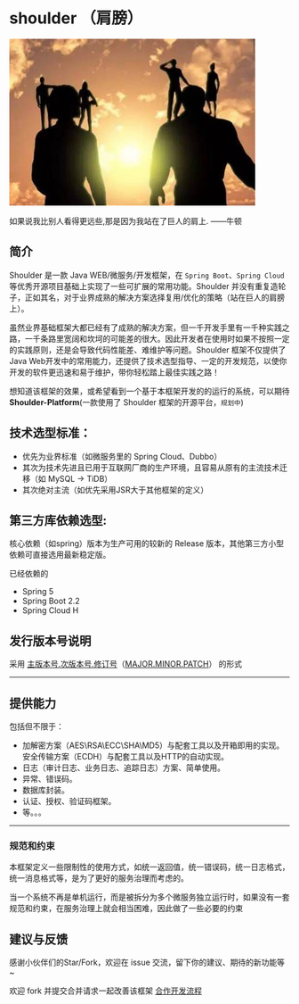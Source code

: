 # shoulder （肩膀）

![LOGO](doc/img/logo.jpg)

如果说我比别人看得更远些,那是因为我站在了巨人的肩上. ——牛顿


## 简介

Shoulder 是一款 Java WEB/微服务/开发框架，在 `Spring Boot`、`Spring Cloud` 等优秀开源项目基础上实现了一些可扩展的常用功能。Shoulder 并没有重复造轮子，正如其名，对于业界成熟的解决方案选择复用/优化的策略（站在巨人的肩膀上）。

虽然业界基础框架大都已经有了成熟的解决方案，但一千开发手里有一千种实践之路，一千条路里宽阔和坎坷的可能差的很大。因此开发者在使用时如果不按照一定的实践原则，还是会导致代码性能差、难维护等问题。Shoulder 框架不仅提供了Java Web开发中的常用能力，还提供了技术选型指导、一定的开发规范，以使你开发的软件更迅速和易于维护，带你轻松踏上最佳实践之路！

想知道该框架的效果，或希望看到一个基于本框架开发的的运行的系统，可以期待 **Shoulder-Platform**(一款使用了 Shoulder 框架的开源平台，`规划中`)

## 技术选型标准：
- 优先为业界标准（如微服务里的 Spring Cloud、Dubbo）
- 其次为技术先进且已用于互联网厂商的生产环境，且容易从原有的主流技术迁移（如 MySQL -> TiDB）
- 其次绝对主流（如优先采用JSR大于其他框架的定义）

## 第三方库依赖选型:
核心依赖（如spring）版本为生产可用的较新的 Release 版本，其他第三方小型依赖可直接选用最新稳定版。

已经依赖的

- Spring 5
- Spring Boot 2.2
- Spring Cloud H

## 发行版本号说明
采用 [主版本号.次版本号.修订号](https://semver.org/lang/zh-CN)（[MAJOR.MINOR.PATCH](https://semver.org)） 的形式

---

## 提供能力
包括但不限于：
- 加解密方案（AES\RSA\ECC\SHA\MD5）与配套工具以及开箱即用的实现。安全传输方案（ECDH）与配套工具以及HTTP的自动实现。
- 日志（审计日志、业务日志、追踪日志）方案、简单使用。
- 异常、错误码。
- 数据库封装。
- 认证、授权、验证码框架。
- 等。。。 


---


### 规范和约束

本框架定义一些限制性的使用方式，如统一返回值，统一错误码，统一日志格式，统一消息格式等，是为了更好的服务治理而考虑的。

当一个系统不再是单机运行，而是被拆分为多个微服务独立运行时，如果没有一套规范和约束，在服务治理上就会相当困难，因此做了一些必要的约束


## 建议与反馈

感谢小伙伴们的Star/Fork，欢迎在 issue 交流，留下你的建议、期待的新功能等~

欢迎 fork 并提交合并请求一起改善该框架 [合作开发流程](CONTRIBUTING.MD)

